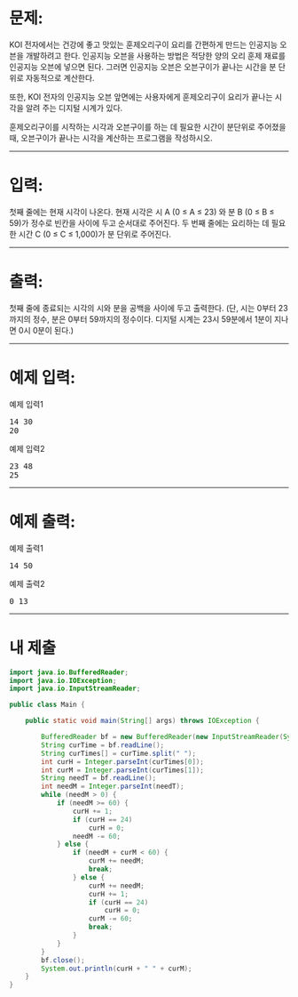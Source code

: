 # 문제: 
KOI 전자에서는 건강에 좋고 맛있는 훈제오리구이 요리를 간편하게 만드는 인공지능 오븐을 개발하려고 한다. 인공지능 오븐을 사용하는 방법은 적당한 양의 오리 훈제 재료를 인공지능 오븐에 넣으면 된다. 그러면 인공지능 오븐은 오븐구이가 끝나는 시간을 분 단위로 자동적으로 계산한다. 

또한, KOI 전자의 인공지능 오븐 앞면에는 사용자에게 훈제오리구이 요리가 끝나는 시각을 알려 주는 디지털 시계가 있다. 

훈제오리구이를 시작하는 시각과 오븐구이를 하는 데 필요한 시간이 분단위로 주어졌을 때, 오븐구이가 끝나는 시각을 계산하는 프로그램을 작성하시오.

---
# 입력: 
첫째 줄에는 현재 시각이 나온다. 현재 시각은 시 A (0 ≤ A ≤ 23) 와 분 B (0 ≤ B ≤ 59)가 정수로 빈칸을 사이에 두고 순서대로 주어진다. 두 번째 줄에는 요리하는 데 필요한 시간 C (0 ≤ C ≤ 1,000)가 분 단위로 주어진다. 

---
# 출력: 
첫째 줄에 종료되는 시각의 시와 분을 공백을 사이에 두고 출력한다. (단, 시는 0부터 23까지의 정수, 분은 0부터 59까지의 정수이다. 디지털 시계는 23시 59분에서 1분이 지나면 0시 0분이 된다.)

---
# 예제 입력:

예제 입력1
<pre>
14 30
20
</pre>

예제 입력2
<pre>
23 48
25
</pre>

---
# 예제 출력:

예제 출력1
<pre>
14 50
</pre>

예제 출력2
<pre>
0 13
</pre>

---
# 내 제출
~~~java
import java.io.BufferedReader;
import java.io.IOException;
import java.io.InputStreamReader;

public class Main {

	public static void main(String[] args) throws IOException {

		BufferedReader bf = new BufferedReader(new InputStreamReader(System.in));
		String curTime = bf.readLine();
		String curTimes[] = curTime.split(" ");
		int curH = Integer.parseInt(curTimes[0]);
		int curM = Integer.parseInt(curTimes[1]);
		String needT = bf.readLine();
		int needM = Integer.parseInt(needT);
		while (needM > 0) {
			if (needM >= 60) {
				curH += 1;
				if (curH == 24)
					curH = 0;
				needM -= 60;
			} else {
				if (needM + curM < 60) {
					curM += needM;
					break;
				} else {
					curM += needM;
					curH += 1;
					if (curH == 24)
						curH = 0;
					curM -= 60;
					break;
				}
			}
		}
		bf.close();
		System.out.println(curH + " " + curM);
	}
}
~~~
